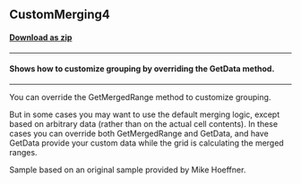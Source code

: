 ## CustomMerging4
#### [Download as zip](https://grapecity.github.io/DownGit/#/home?url=https://github.com/GrapeCity/ComponentOne-WinForms-Samples/tree/master/NetFramework\FlexGrid\CS\CustomMerge4)
____
#### Shows how to customize grouping by overriding the GetData method.
____
You can override the GetMergedRange method to customize grouping. 

But in some cases you may want to use the default merging logic, except based on arbitrary data (rather than on the actual cell contents).
In these cases you can override both GetMergedRange and GetData, and have GetData provide your custom data while the grid is calculating the merged ranges.

Sample based on an original sample provided by Mike Hoeffner.
